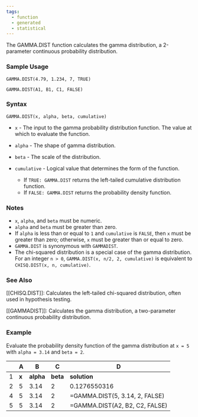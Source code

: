 ```yaml
---
tags:
  - function
  - generated
  - statistical
---
```


The GAMMA.DIST function calculates the gamma distribution, a 2-parameter continuous probability distribution.

### Sample Usage

`GAMMA.DIST(4.79, 1.234, 7, TRUE)`

`GAMMA.DIST(A1, B1, C1, FALSE)`

### Syntax

`GAMMA.DIST(x, alpha, beta, cumulative)`

* `x` - The input to the gamma probability distribution function. The value at which to evaluate the function.
* `alpha` - The shape of gamma distribution.
* `beta` - The scale of the distribution.
* `cumulative` - Logical value that determines the form of the function.

  + If `TRUE: GAMMA.DIST` returns the left-tailed cumulative distribution function.
  + If `FALSE: GAMMA.DIST` returns the probability density function.

### Notes

* `x`, `alpha`, and `beta` must be numeric.
* `alpha` and `beta` must be greater than zero.
* If `alpha` is less than or equal to `1` and `cumulative` is `FALSE`, then `x` must be greater than zero; otherwise, `x` must be greater than or equal to zero.
* `GAMMA.DIST` is synonymous with `GAMMADIST`.
* The chi-squared distribution is a special case of the gamma distribution. For an integer `n > 0`, `GAMMA.DIST(x, n/2, 2, cumulative)` is equivalent to `CHISQ.DIST(x, n, cumulative)`.

### See Also

[[CHISQ.DIST]]: Calculates the left-tailed chi-squared distribution, often used in hypothesis testing.

[[GAMMADIST]]: Calculates the gamma distribution, a two-parameter continuous probability distribution.

### Example

Evaluate the probability density function of the gamma distribution at `x = 5` with `alpha = 3.14` and `beta = 2`.

|  | A | B | C | D |
| --- | --- | --- | --- | --- |
| 1 | **x** | **alpha** | **beta** | **solution** |
| 2 | 5 | 3.14 | 2 | 0.1276550316 |
| 4 | 5 | 3.14 | 2 | =GAMMA.DIST(5, 3.14, 2, FALSE) |
| 5 | 5 | 3.14 | 2 | =GAMMA.DIST(A2, B2, C2, FALSE) |